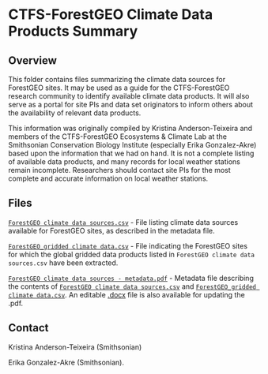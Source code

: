 # CTFS-ForestGEO Climate Data Products Summary

## Overview

This folder contains files summarizing the climate data sources for ForestGEO sites. It may be used as a guide for the CTFS-ForestGEO research community to identify available climate data products. It will also serve as a portal for site PIs and data set originators to inform others about the availability of relevant data products.

This information was originally compiled by Kristina Anderson-Teixeira and members of the CTFS-ForestGEO Ecosystems & Climate Lab at the Smithsonian Conservation Biology Institute (especially Erika Gonzalez-Akre) based upon the information that we had on hand. It is not a complete listing of available data products, and many records for local weather stations remain incomplete. Researchers should contact site PIs for the most complete and accurate information on local weather stations.

## Files
[`ForestGEO climate data sources.csv`](https://github.com/forestgeo/Climate/blob/master/Data_Products_Summary/ForestGEO%20climate%20data%20sources.csv) - File listing climate data sources available for ForestGEO sites, as described in the metadata file.

[`ForestGEO_gridded climate data.csv`](https://github.com/forestgeo/Climate/blob/master/Data_Products_Summary/ForestGEO_gridded%20climate%20data.csv) - File indicating the ForestGEO sites for which the global gridded data products listed in `ForestGEO climate data sources.csv` have been extracted. 

[`ForestGEO climate data sources - metadata.pdf`](https://github.com/forestgeo/Climate/blob/master/Data_Products_Summary/ForestGEO%20climate%20data%20sources%20-%20metadata.pdf) - Metadata file describing the contents of [`ForestGEO climate data sources.csv`](https://github.com/forestgeo/Climate/blob/master/Data_Products_Summary/ForestGEO%20climate%20data%20sources.csv)  and [`ForestGEO_gridded climate data.csv`](https://github.com/forestgeo/Climate/blob/master/Data_Products_Summary/ForestGEO_gridded%20climate%20data.csv). An editable [.docx](https://github.com/forestgeo/Climate/blob/master/Data_Products_Summary/ForestGEO%20climate%20data%20sources%20-%20metadata.docx) file is also available for updating the .pdf.

## Contact 
Kristina Anderson-Teixeira (Smithsonian)

Erika Gonzalez-Akre (Smithsonian).

